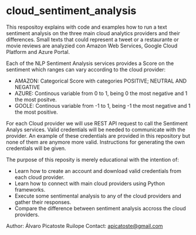 # cloud_sentiment_analysis

This respositoy explains with code and examples how to run a text sentiment analysis on the three main cloud analytics providers and their differences. Small texts that could represent a tweet or a restaurante or movie reviews are analyzied con Amazon Web Services, Google Cloud Platform and Azure Portal. 

Each of the NLP Sentiment Analysis services provides a Score on the sentiment which ranges can vary according to the cloud provider:

- AMAZON: Categorical Score with categories POSITIVE; NEUTRAL AND NEGATIVE
- AZURE: Continous variable from 0 to 1, being 0 the most negative and 1 the most positve.
- GOOLE: Continous variable from -1 to 1, being -1 the most negative and 1 the most positive.

For each Cloud provider we will use REST API request to call the Sentiment Analys services. Valid credentials will be needed to communicate with the provider. An example of these credentials are provided in this repository but none of them are anymore more valid. Instructions for generating the own credentials will be given.

The purpose of this reposity is merely educational with the intention of:

- Learn how to create an account and download valid credentials from each cloud provider.
- Learn how to connect with main cloud providers using Python frameworks.
- Execute some sentimental analysis to any of the cloud providers and gather their responses.
- Compare the difference between sentiment analysis accross the cloud providers.

Author:
Álvaro Picatoste Ruilope
Contact:
apicatoste@gmail.com
